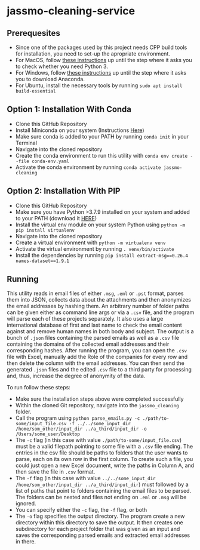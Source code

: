 # jassmo-cleaning-service

## Prerequesites
- Since one of the packages used by this project needs CPP build tools for installation, you need to set-up the apropriate environment.
- For MacOS, follow [these instructions](https://github.com/libratom/libratom#macos-environment-setup) up until the step where it asks you to check whether you need Python 3. 
- For Windows, follow [these instructions](https://github.com/libratom/libratom#windows-environment-setup) up until the step where it asks you to download Anaconda.
- For Ubuntu, install the necessary tools by running `sudo apt install build-essential`

## Option 1: Installation With Conda

- Clone this GitHub Repository
- Install Miniconda on your system (Instructions [Here](https://docs.conda.io/en/latest/miniconda.html))
- Make sure conda is added to your PATH by running `conda init` in your Terminal
- Navigate into the cloned repository
- Create the conda environment to run this utility with `conda env create --file conda-env.yaml`
- Activate the conda environment by running `conda activate jassmo-cleaning`


## Option 2: Installation With PIP

- Clone this GitHub Repository
- Make sure you have Python >3.7.9 installed on your system and added to your PATH (download it [HERE](https://www.python.org/downloads/windows/))
- Install the virtual env module on your system Python using `python -m pip install virtualenv`
- Navigate into the cloned repository
- Create a virtual environment with `python -m virtualenv venv`
- Activate the virtual environment by running `. venv/bin/activate`
- Install the dependencies by running `pip install extract-msg==0.26.4 names-dataset==1.9.1`


## Running

This utility reads in email files of either `.msg`, `.eml` or `.pst` format, parses them into JSON, collects data about the attachments and then anonymizes the email addresses by hashing them. An arbitrary number of folder paths can be given either as command line args or via a `.csv` file, and the program will parse each of these projects separately. It also uses a large international database of first and last name to check the email content against and remove human names in both body and subject. The output is a bunch of `.json` files containing the parsed emails as well as a `.csv` file containing the domains of the collected email addresses and their corresponding hashes. After running the program, you can open the `.csv` file with Excel, manually add the Role of the companies for every row and then delete the column with the email addresses. You can then send the generated `.json` files and the edited `.csv` file to a third party for processing and, thus, increase the degree of anonymity of the data.

To run follow these steps:
  
- Make sure the installation steps above were completed successfully
- Within the cloned Git repository, navigate into the `jassmo_cleaning` folder.
- Call the program using `python parse_emails.py -c ./path/to-some/input_file.csv -f ../../some_input_dir /home/som_other/input_dir ../a_third/input_dir -o /Users/some_user/Desktop`
- The `-c` flag (in this case with value `./path/to-some/input_file.csv`) must be a valid filepath pointing to some file with a `.csv` file ending. The entries in the csv file should be paths to folders that the user wants to parse, each on its own row in the first column. To create such a file, you could just open a new Excel document, write the paths in Column A, and then save the file in `.csv` format.
- The `-f` flag (in this case with value `../../some_input_dir /home/som_other/input_dir ../a_third/input_dir`) must followed by a list of paths that point to folders containing the email files to be parsed. The folders can be nested and files not ending on `.eml` or `.msg` will be ignored.
- You can specify either the `-c` flag, the `-f` flag, or both
- The `-o` flag specifies the output directory. The program create a new directory within this directory to save the output. It then creates one subdirectory for each project folder that was given as an input and saves the corresponding parsed emails and extracted email addresses in there.